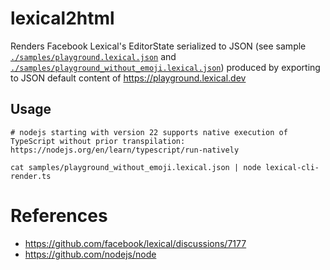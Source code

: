 # lexical2html
Renders Facebook Lexical's EditorState serialized to JSON (see sample [`./samples/playground.lexical.json`](./samples/playground.lexical.json) and [`./samples/playground_without_emoji.lexical.json`](./samples/playground_without_emoji.lexical.json)) produced by exporting to JSON default content of https://playground.lexical.dev 

## Usage

```shell
# nodejs starting with version 22 supports native execution of TypeScript without prior transpilation: https://nodejs.org/en/learn/typescript/run-natively

cat samples/playground_without_emoji.lexical.json | node lexical-cli-render.ts
```

# References
- https://github.com/facebook/lexical/discussions/7177
- https://github.com/nodejs/node
